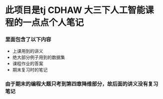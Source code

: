 # 此项目是tj CDHAW 大三下人工智能课程的一点点个人笔记

### 里面包含了以下内容
- 上课用到的讲义
- 绝大部分例子用到的数据集
- 课程作业的答案
- 期末复习时的笔记

### 由于期末的编程大题只考到第四章降维部分，故后面的讲义没有复习笔记

